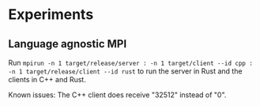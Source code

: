 # Experiments

## Language agnostic MPI
Run `mpirun -n 1 target/release/server : -n 1 target/client --id cpp : -n 1 target/release/client --id rust` to run the server in Rust and the clients in C++ and Rust.

Known issues: The C++ client does receive "32512" instead of "0".